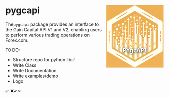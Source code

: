 # pygcapi <img src="./logo_pygcapi.png" align="right" height="200"/>

The`pygcapi` package provides an interface to the Gain Capital API V1 and V2, enabling users to perform various trading operations on Forex.com.


T0 DO:
- Structure repo for python lib✅ 
- Write Class
- Write Documentation
- Write examples/demo
- Logo 

✅ ❌✔✗
